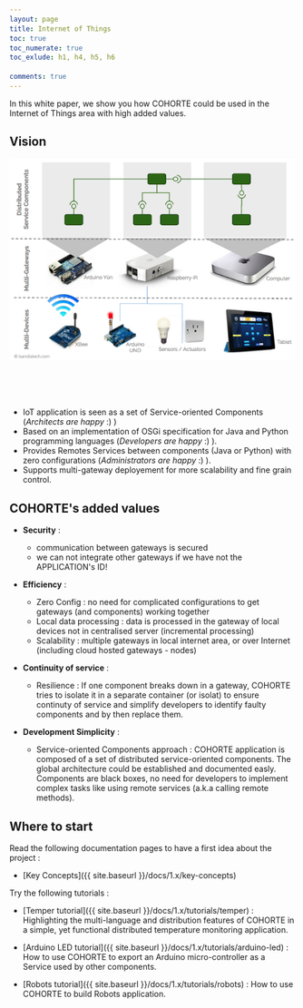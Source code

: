 ```yaml
---
layout: page
title: Internet of Things
toc: true
toc_numerate: true
toc_exlude: h1, h4, h5, h6

comments: true
---
```


In this white paper, we show you how COHORTE could be used in the Internet of Things area with high added values.

## Vision

![Visiion](iot-cohorte-vision.png)


<br/>
<br/>
<br/>


 * IoT application is seen as a set of Service-oriented Components (*Architects are happy* :) )
 * Based on an implementation of OSGi specification for Java and Python programming languages (*Developers are happy* :) ).
 * Provides Remotes Services between components (Java or Python) with zero configurations (*Administrators are happy* :) ).
 * Supports multi-gateway deployement for more scalability and fine grain control.

## COHORTE's added values

 * **Security** : 
   * communication between gateways is secured
   * we can not integrate other gateways if we have not the APPLICATION's ID! 

 * **Efficiency** :
   * Zero Config : no need for complicated configurations to get gateways (and components) working together
   * Local data processing : data is processed in the gateway of local devices not in centralised server (incremental processing)
   * Scalability : multiple gateways in local internet area, or over Internet (including cloud hosted gateways - nodes)

 * **Continuity of service** : 
   * Resilience : If one component breaks down in a gateway, COHORTE tries to isolate it in a separate container (or isolat) to ensure continuty of service and simplify developers to identify faulty components and by then replace them.

 * **Development Simplicity** :
   * Service-oriented Components approach : COHORTE application is composed of a set of distributed service-oriented components. The global architecture could be established and documented easly. Components are black boxes, no need for developers to implement complex tasks like using remote services (a.k.a calling remote methods).

## Where to start

Read the following documentation pages to have a first idea about the project :

 * [Key Concepts]({{ site.baseurl }}/docs/1.x/key-concepts) 


Try the following tutorials :

 * [Temper tutorial]({{ site.baseurl }}/docs/1.x/tutorials/temper) : Highlighting the multi-language and distribution features of COHORTE in a simple, yet functional distributed temperature monitoring application.

 * [Arduino LED tutorial]({{ site.baseurl }}/docs/1.x/tutorials/arduino-led) : How to use COHORTE to export an Arduino micro-controller as a Service used by other components.

 * [Robots tutorial]({{ site.baseurl }}/docs/1.x/tutorials/robots) : How to use COHORTE to build Robots application.